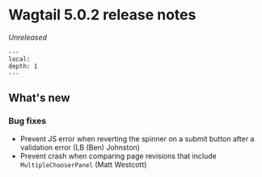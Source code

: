 # Wagtail 5.0.2 release notes

_Unreleased_

```{contents}
---
local:
depth: 1
---
```

## What's new

### Bug fixes

* Prevent JS error when reverting the spinner on a submit button after a validation error (LB (Ben) Johnston)
* Prevent crash when comparing page revisions that include `MultipleChooserPanel` (Matt Westcott)

